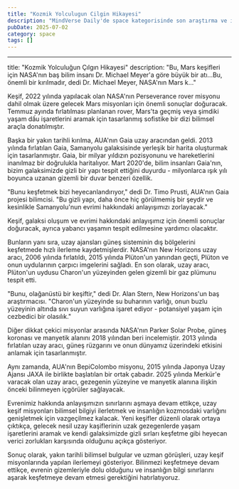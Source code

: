 ```yaml
---
title: "Kozmik Yolculugun Cilgin Hikayesi"
description: "MindVerse Daily'de space kategorisinde son araştırma ve içgörüler keşfedin."
pubDate: 2025-07-02
category: space
tags: []
---
```


---
title: "Kozmik Yolculuğun Çılgın Hikayesi"
description: "Bu, Mars keşifleri için NASA'nın baş bilim insanı Dr. Michael Meyer'a göre büyük bir atı...Bu, önemli bir kırılmadır, dedi Dr. Michael Meyer, NASA'nın Mars k..."

Keşif, 2022 yılında yapılacak olan NASA'nın Perseverance rover misyonu dahil olmak üzere gelecek Mars misyonları için önemli sonuçlar doğuracak. Temmuz ayında fırlatılması planlanan rover, Mars'ta geçmiş veya şimdiki yaşam dấu işaretlerini aramak için tasarlanmış sofistike bir dizi bilimsel araçla donatılmıştır.

Başka bir yakın tarihli kırılma, AUA'nın Gaia uzay aracından geldi. 2013 yılında fırlatılan Gaia, Samanyolu galaksisinde yerleşik bir harita oluşturmak için tasarlanmıştır. Gaia, bir milyar yıldızın pozisyonunu ve hareketlerini inanılmaz bir doğrulukla haritalıyor. Mart 2020'de, bilim insanları Gaia'nın, bizim galaksimizde gizli bir yapı tespit ettiğini duyurdu - milyonlarca ışık yılı boyunca uzanan gizemli bir duvar benzeri özellik.

"Bunu keşfetmek bizi heyecanlandırıyor," dedi Dr. Timo Prusti, AUA'nın Gaia projesi bilimcisi. "Bu gizli yapı, daha önce hiç görülmemiş bir şeydir ve kesinlikle Samanyolu'nun evrimi hakkındaki anlayışımızı zorlayacak."

Keşif, galaksi oluşum ve evrimi hakkındaki anlayışımız için önemli sonuçlar doğuracak, ayrıca yabancı yaşamın tespit edilmesine yardımcı olacaktır.

Bunların yanı sıra, uzay ajansları güneş sisteminin dış bölgelerini keşfetmede hızlı ilerleme kaydetmişlerdir. NASA'nın New Horizons uzay aracı, 2006 yılında fırlatıldı, 2015 yılında Plüton'un yanından geçti, Plüton ve onun uydularının çarpıcı imgelerini sağladı. En son olarak, uzay aracı, Plüton'un uydusu Charon'un yüzeyinden gelen gizemli bir gaz plümunu tespit etti.

"Bunu, olağanüstü bir keşiftir," dedi Dr. Alan Stern, New Horizons'un baş araştırmacısı. "Charon'un yüzeyinde su buharının varlığı, onun buzlu yüzeyinin altında sıvı suyun varlığına işaret ediyor - potansiyel yaşam için cezbedici bir olasılık."

Diğer dikkat çekici misyonlar arasında NASA'nın Parker Solar Probe, güneş koronası ve manyetik alanını 2018 yılından beri incelemiştir. 2013 yılında fırlatılan uzay aracı, güneş rüzgarını ve onun dünyamız üzerindeki etkisini anlamak için tasarlanmıştır.

Aynı zamanda, AUA'nın BepiColombo misyonu, 2015 yılında Japonya Uzay Ajansı JAXA ile birlikte başlatılan bir ortak çabadır. 2025 yılında Merkür'e varacak olan uzay aracı, gezegenin yüzeyine ve manyetik alanına ilişkin önceki bilinmeyen içgörüler sağlayacak.

Evrenimiz hakkında anlayışımızın sınırlarını aşmaya devam ettikçe, uzay keşif misyonları bilimsel bilgiyi ilerletmek ve insanlığın kozmosdaki varlığını genişletmek için vazgeçilmez kalacak. Yeni keşifler düzenli olarak ortaya çıktıkça, gelecek nesil uzay kaşiflerinin uzak gezegenlerde yaşam işaretlerini aramak ve kendi galaksimizde gizli sırları keşfetme gibi heyecan verici zorlukları karşısında olduğunu açıkça gösteriyor.

Sonuç olarak, yakın tarihli bilimsel bulgular ve uzman görüşleri, uzay keşif misyonlarında yapılan ilerlemeyi gösteriyor. Bilinmezi keşfetmeye devam ettikçe, evrenin gizemleriyle dolu olduğunu ve insanlığın bilgi sınırlarını aşarak keşfetmeye devam etmesi gerektiğini hatırlatıyoruz.
